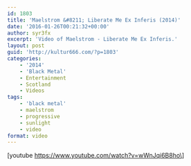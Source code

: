 ```yaml
---
id: 1803
title: 'Maelstrom &#8211; Liberate Me Ex Inferis (2014)'
date: '2016-01-26T00:21:32+00:00'
author: syr3fx
excerpt: 'Video of Maelstrom - Liberate Me Ex Inferis.'
layout: post
guid: 'http://kultur666.com/?p=1803'
categories:
    - '2014'
    - 'Black Metal'
    - Entertainment
    - Scotland
    - Videos
tags:
    - 'black metal'
    - maelstrom
    - progressive
    - sunlight
    - video
format: video
---
```


\[youtube https://www.youtube.com/watch?v=wWnJqi6B8ho\]